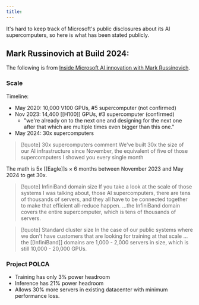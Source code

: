 ```yaml
---
title:
---
```

It's hard to keep track of Microsoft's public disclosures about its AI supercomputers, so here is what has been stated publicly.

## Mark Russinovich at Build 2024:

The following is from [Inside Microsoft AI innovation with Mark Russinovich](https://build.microsoft.com/en-US/sessions/984ca69a-ffca-4729-bf72-72ea0cd8a5db).

### Scale

Timeline:

- May 2020: 10,000 V100 GPUs, #5 supercomputer (not confirmed)
- Nov 2023: 14,400 [[H100]] GPUs, #3 supercomputer (confirmed)
	- "we're already on to the next one and designing for the next one after that which are multiple times even bigger than this one."
- May 2024: 30x supercomputers

> [!quote] 30x supercomputers comment
> We've built 30x the size of our AI infrastructure since November, the equivalent of five of those supercomputers I showed you every single month

The math is 5x [[Eagle]]s $\times$ 6 months between November 2023 and May 2024 to get 30x.

> [!quote] InfiniBand domain size
> If you take a look at the scale of those systems I was talking about, those AI supercomputers, there are tens of thousands of servers, and they all have to be connected together to make that efficient all-reduce happen.
> ...the InfiniBand domain covers the entire supercomputer, which is tens of thousands of servers.

> [!quote] Standard cluster size
> In the case of our public systems where we don't have customers that are looking for training at that scale ... the [[InfiniBand]] domains are 1,000 - 2,000 servers in size, which is still 10,000 - 20,000 GPUs.

### Project POLCA

- Training has only 3% power headroom
- Inference has 21% power headroom
- Allows 30% more servers in existing datacenter with minimum performance loss.